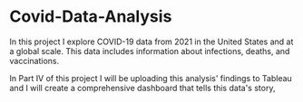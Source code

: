 # Covid-Data-Analysis
In this project I explore COVID-19 data from 2021 in the United States and at a global scale. This data includes information about infections, deaths, and vaccinations.

In Part IV of this project I will be uploading this analysis' findings to Tableau and I will create a comprehensive dashboard that tells this data's story,
